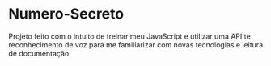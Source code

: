 # Numero-Secreto

Projeto feito com o intuito de treinar meu JavaScript e utilizar uma API te reconhecimento de voz para me familiarizar com novas tecnologias e leitura de documentação

